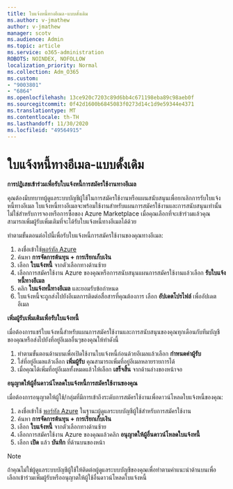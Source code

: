 ```yaml
---
title: ใบแจ้งหนี้ทางอีเมล-แบบดั้งเดิม
ms.author: v-jmathew
author: v-jmathew
manager: scotv
ms.audience: Admin
ms.topic: article
ms.service: o365-administration
ROBOTS: NOINDEX, NOFOLLOW
localization_priority: Normal
ms.collection: Adm_O365
ms.custom:
- "9003801"
- "6864"
ms.openlocfilehash: 13ce920c7203c89d6bb4c671198eba89c98aeb0f
ms.sourcegitcommit: 0f42d1600b6845083f0273d14c1d9e59344e4371
ms.translationtype: MT
ms.contentlocale: th-TH
ms.lasthandoff: 11/30/2020
ms.locfileid: "49564915"
---
```

# <a name="e-mail-invoice---legacy"></a>ใบแจ้งหนี้ทางอีเมล-แบบดั้งเดิม

**การปฏิเสธเข้าร่วมเพื่อรับใบแจ้งหนี้การสมัครใช้งานทางอีเมล**

คุณต้องมีบทบาทผู้ดูแลระบบบัญชีผู้ใช้ในการสมัครใช้งานหรือแผนสนับสนุนเพื่อยกเลิกการรับใบแจ้งหนี้ทางอีเมล ใบแจ้งหนี้ทางอีเมลจะพร้อมใช้งานสำหรับแผนการสมัครใช้งานและการสนับสนุนเท่านั้นไม่ใช่สำหรับการจองหรือการซื้อของ Azure Marketplace เมื่อคุณเลือกที่จะเข้าร่วมแล้วคุณสามารถเพิ่มผู้รับเพิ่มเติมที่จะได้รับใบแจ้งหนี้ทางอีเมลได้ด้วย

ทำตามขั้นตอนต่อไปนี้เพื่อรับใบแจ้งหนี้การสมัครใช้งานของคุณทางอีเมล:

1. ลงชื่อเข้าใช้[พอร์ทัล Azure](https://portal.azure.com/)
2. ค้นหา **การจัดการต้นทุน + การเรียกเก็บเงิน**
3. เลือก **ใบแจ้งหนี้** จากตัวเลือกทางด้านซ้าย
4. เลือกการสมัครใช้งาน Azure ของคุณหรือการสนับสนุนแผนการสมัครใช้งานแล้วเลือก **รับใบแจ้งหนี้ทางอีเมล**
5. คลิก **ใบแจ้งหนี้ทางอีเมล** และยอมรับข้อกำหนด
6. ใบแจ้งหนี้จะถูกส่งไปยังอีเมลการติดต่อสื่อสารที่คุณต้องการ เลือก **อัปเดตโปรไฟล์** เพื่ออัปเดตอีเมล

**เพิ่มผู้รับเพิ่มเติมเพื่อรับใบแจ้งหนี้**

เมื่อต้องการแชร์ใบแจ้งหนี้สำหรับแผนการสมัครใช้งานและการสนับสนุนของคุณทุกเดือนกับทีมบัญชีของคุณหรือส่งไปยังที่อยู่อีเมลอื่นๆของคุณให้ทำดังนี้

1. ทำตามขั้นตอนด้านบนเพื่อเปิดใช้งานใบแจ้งหนี้ก่อนด้วยอีเมลแล้วเลือก **กำหนดค่าผู้รับ**
2. ใส่ที่อยู่อีเมลแล้วเลือก **เพิ่มผู้รับ** คุณสามารถเพิ่มที่อยู่อีเมลหลายรายการได้
3. เมื่อคุณได้เพิ่มที่อยู่อีเมลทั้งหมดแล้วให้เลือก **เสร็จสิ้น** จากด้านล่างของหน้าจอ

**อนุญาตให้ผู้อื่นดาวน์โหลดใบแจ้งหนี้การสมัครใช้งานของคุณ**

เมื่อต้องการอนุญาตให้ผู้ใช้/กลุ่มที่มีการเข้าถึงระดับการสมัครใช้งานเพื่อดาวน์โหลดใบแจ้งหนี้ของคุณ:

1. ลงชื่อเข้าใช้ [พอร์ทัล Azure](https://portal.azure.com/) ในฐานะผู้ดูแลระบบบัญชีผู้ใช้สำหรับการสมัครใช้งาน
2. ค้นหา **การจัดการต้นทุน + การเรียกเก็บเงิน**
3. เลือก **ใบแจ้งหนี้** จากตัวเลือกทางด้านซ้าย
4. เลือกการสมัครใช้งาน Azure ของคุณแล้วคลิก **อนุญาตให้ผู้อื่นดาวน์โหลดใบแจ้งหนี้**
5. เลือก **เปิด** แล้ว **บันทึก** ที่ด้านบนของหน้า

> [!NOTE]
ถ้าคุณไม่ใช่ผู้ดูแลระบบบัญชีผู้ใช้ให้ติดต่อผู้ดูแลระบบบัญชีของคุณเพื่อทำตามคำแนะนำด้านบนเพื่อเลือกเข้าร่วมเพิ่มผู้รับหรืออนุญาตให้ผู้ใช้อื่นดาวน์โหลดใบแจ้งหนี้
